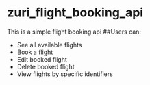 # zuri_flight_booking_api
This is a simple flight booking api
##Users can:
- See all available flights
- Book a flight
- Edit booked flight
- Delete booked flight
- View flights by specific identifiers
